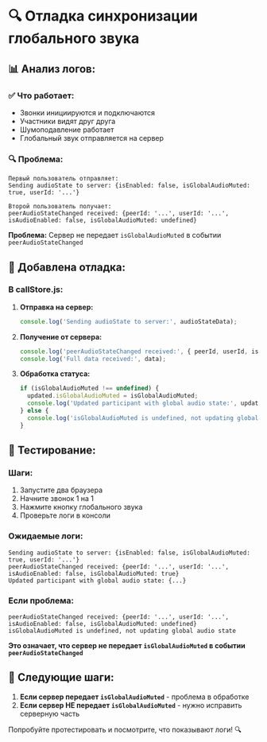 # 🔍 Отладка синхронизации глобального звука

## 📊 **Анализ логов:**

### ✅ **Что работает:**
- Звонки инициируются и подключаются
- Участники видят друг друга
- Шумоподавление работает
- Глобальный звук отправляется на сервер

### 🔍 **Проблема:**
```
Первый пользователь отправляет:
Sending audioState to server: {isEnabled: false, isGlobalAudioMuted: true, userId: '...'}

Второй пользователь получает:
peerAudioStateChanged received: {peerId: '...', userId: '...', isAudioEnabled: false, isGlobalAudioMuted: undefined}
```

**Проблема:** Сервер не передает `isGlobalAudioMuted` в событии `peerAudioStateChanged`

## 🔧 **Добавлена отладка:**

### **В callStore.js:**
1. **Отправка на сервер:**
   ```javascript
   console.log('Sending audioState to server:', audioStateData);
   ```

2. **Получение от сервера:**
   ```javascript
   console.log('peerAudioStateChanged received:', { peerId, userId, isAudioEnabled, isGlobalAudioMuted });
   console.log('Full data received:', data);
   ```

3. **Обработка статуса:**
   ```javascript
   if (isGlobalAudioMuted !== undefined) {
     updated.isGlobalAudioMuted = isGlobalAudioMuted;
     console.log('Updated participant with global audio state:', updated);
   } else {
     console.log('isGlobalAudioMuted is undefined, not updating global audio state');
   }
   ```

## 🧪 **Тестирование:**

### **Шаги:**
1. Запустите два браузера
2. Начните звонок 1 на 1
3. Нажмите кнопку глобального звука
4. Проверьте логи в консоли

### **Ожидаемые логи:**
```
Sending audioState to server: {isEnabled: false, isGlobalAudioMuted: true, userId: '...'}
peerAudioStateChanged received: {peerId: '...', userId: '...', isAudioEnabled: false, isGlobalAudioMuted: true}
Updated participant with global audio state: {...}
```

### **Если проблема:**
```
peerAudioStateChanged received: {peerId: '...', userId: '...', isAudioEnabled: false, isGlobalAudioMuted: undefined}
isGlobalAudioMuted is undefined, not updating global audio state
```

**Это означает, что сервер не передает `isGlobalAudioMuted` в событии `peerAudioStateChanged`**

## 🎯 **Следующие шаги:**

1. **Если сервер передает `isGlobalAudioMuted`** - проблема в обработке
2. **Если сервер НЕ передает `isGlobalAudioMuted`** - нужно исправить серверную часть

Попробуйте протестировать и посмотрите, что показывают логи! 🔍




